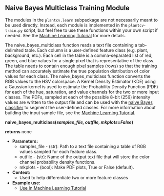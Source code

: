 ## Naive Bayes Multiclass Training Module

The modules in the `plantcv.learn` subpackage are not necessarily meant to be used directly. Instead,
each module is implemented in the `plantcv-train.py` script, but feel free to use these functions within your own
script if needed. See the [Machine Learning Tutorial](machine_learning_tutorial.md) for more details.

The naive_bayes_multiclass function reads a text file containing a tab-delimited table. Each column is a user-defined
feature class (e.g. plant, background, etc.). Each cell in the table is a comma-separated list of red, green, and blue
values for a single pixel that is representative of the class. The table needs to contain enough pixel samples (rows) so
that the training method can accurately estimate the true population distribution of color values for each class. The
naive_bayes_multiclass function converts the RGB values to the HSV colorspace. A Kernel Density Estimator (KDE) using a 
Gaussian kernel is used to estimate the Probability Density Function (PDF) for each of the hue, saturation, and value 
channels for the two or more input classes. The PDFs, sampled at each of the possible 8-bit (256) intensity values are 
written to the output file and can be used with the [naive Bayes classifier](naive_bayes_classifier.md) to segment the
user-defined classes. For more information about building the input sample file, see the 
[Machine Learning Tutorial](machine_learning_tutorial.md).

**naive_bayes_multiclass(*samples_file, outfile, mkplots=False*)**

**returns** none

- **Parameters:**
    - samples_file  - (str): Path to a text file containing a table of RGB values sampled for each feature class.
    - outfile       - (str): Name of the output text file that will store the color channel probability density functions.
    - mkplots       - (bool): Make PDF plots, True or False (default).
- **Context:**
    - Used to help differentiate two or more feature classes
- **Example use:**
    - [Use In Machine Learning Tutorial](machine_learning_tutorial.md)
